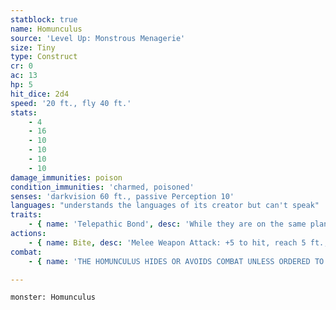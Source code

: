 ```yaml
---
statblock: true
name: Homunculus
source: 'Level Up: Monstrous Menagerie'
size: Tiny
type: Construct
cr: 0
ac: 13
hp: 5
hit_dice: 2d4
speed: '20 ft., fly 40 ft.'
stats:
    - 4
    - 16
    - 10
    - 10
    - 10
    - 10
damage_immunities: poison
condition_immunities: 'charmed, poisoned'
senses: 'darkvision 60 ft., passive Perception 10'
languages: "understands the languages of its creator but can't speak"
traits:
    - { name: 'Telepathic Bond', desc: 'While they are on the same plane, the homunculus and its creator can communicate telepathically at any distance.' }
actions:
    - { name: Bite, desc: 'Melee Weapon Attack: +5 to hit, reach 5 ft., one creature. Hit: 1 piercing damage, and the target makes a DC 10 Constitution saving throw. On a failure, it is poisoned. At the end of its next turn, it repeats the saving throw. On a success, the effect ends. On a failure, it falls unconscious for 1 minute. If it takes damage or a creature uses an action to shake it awake, it wakes up, and the poisoned effect ends.' }
combat:
    - { name: 'THE HOMUNCULUS HIDES OR AVOIDS COMBAT UNLESS ORDERED TO FIGHT', desc: '' }

---
```

```statblock
monster: Homunculus
```
